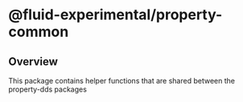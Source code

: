 # @fluid-experimental/property-common

## Overview

This package contains helper functions that are shared between the property-dds packages
